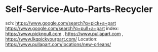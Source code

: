 # Self-Service-Auto-Parts-Recycler
sch: https://www.google.com/search?q=pick+a+part https://www.google.com/search?q=pull+a+part index: https://www.picknpull.com , https://www.pullapart.com , https://www.lkqpickyourpart.com/ Location: https://www.pullapart.com/locations/new-orleans/
